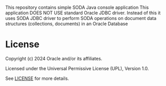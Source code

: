 This repository contains simple SODA Java console application
This application DOES NOT USE standard Oracle JDBC driver.
Instead of this it uses SODA JDBC driver to perform SODA operations on document data structures (collections, documents) in an Oracle Database

# License

Copyright (c) 2024 Oracle and/or its affiliates.

Licensed under the Universal Permissive License (UPL), Version 1.0.

See [LICENSE](https://github.com/oracle-devrel/technology-engineering/blob/main/LICENSE) for more details.
